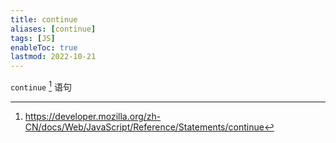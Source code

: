 ```yaml
---
title: continue
aliases: [continue]
tags: [JS]
enableToc: true
lastmod: 2022-10-21
---
```


`continue` [^1] 语句

[^1]: <https://developer.mozilla.org/zh-CN/docs/Web/JavaScript/Reference/Statements/continue>
